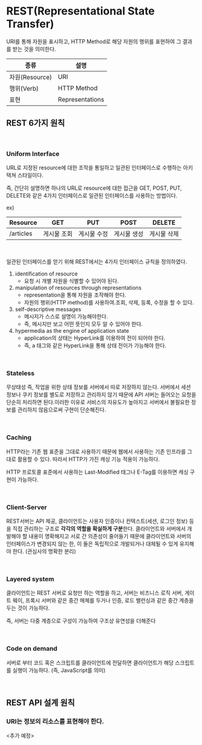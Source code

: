 # REST(Representational State Transfer)

URI를 통해 자원을 표시하고, HTTP Method로 해당 자원의 행위를 표현하여 그 결과를 받는 것을 의미한다.

| 종류 | 설명 |
| --- | --- |
| 자원(Resource) | URI |
| 행위(Verb) | HTTP Method |
| 표현 | Representations |


## REST 6가지 원칙

<br/>

### Uniform Interface

URL로 지정된 resource에 대한 조작을 통일하고 일관된 인터페이스로 수행하는 아키텍쳐 스타일이다. 

즉, 간단히 설명하면 하나의 URL로 resource에 대한 접근을 GET, POST, PUT, DELETE와 같은 4가지 인터페이스로 일관된 인터페이스를 사용하는 방법이다.

ex)

| Resource | GET | PUT | POST | DELETE |
| --- | --- | --- | --- | --- |
| /articles | 게시물 조회 | 게시물 수정 | 게시물 생성 | 게시물 삭제 |

<br/>


일관된 인터페이스를 얻기 위해 REST에서는 4가지 인터페이스 규칙을 정의하였다.

1. identification of resource
    - 요청 시 개별 자원을 식별할 수 있어야 된다.
2. manipulation of resources through representations
    - representation을 통해 자원을 조작해야 한다.
    - 자원의 행위(HTTP method)를 사용하여.조회, 삭제, 등록, 수정을 할 수 있다.
3.  self-descriptive messages 
    - 메시지가 스스로 설명이 가능해야한다.
    - 즉, 메시지만 보고 어떤 뜻인지 모두 알 수 있어야 한다.
4. hypermedia as the engine of application state
    - application의 상태는 HyperLink를 이용하여 전이 되어야 한다.
    - 즉, a 태그와 같은 HyperLink을 통해 상태 전이가 가능해야 한다.


<br/>

### Stateless

무상태성 즉, 작업을 위한 상태 정보를 서버에서 따로 저장하지 않는다. 서버에서 세션 정보나 쿠키 정보를 별도로 저장하고 관리하지 않기 때문에 API 서버는 들어오는 요청을 단순히 처리하면 된다.이러한 이유로 서비스의 자유도가 높아지고 서버에서 불필요한 정보를 관리하지 않음으로써 구현이 단순해진다.

<br/>

### Caching

HTTP라는 기존 웹 표준을 그대로 사용하기 때문에 웹에서 사용하는 기존 인프라를 그대로 활용할 수 있다. 따라서 HTTP가 가진 캐싱 기능 적용이 가능하다.

HTTP 프로토콜 표준에서 사용하는 Last-Modified 태그나 E-Tag를 이용하면 캐싱 구현이 가능하다.

<br/>

### Client-Server

REST서버는 API 제공, 클라이언트는 사용자 인증이나 컨텍스트(세션, 로그인 정보) 등을 직접 관리하는 구조로 **각각의 역할을 확실하게 구분**한다.
클라이언트와 서버에서 개발해야 할 내용이 명확해지고 서로 간 의존성이 줄어들기 때문에 클라이언트와 서버의 인터페이스가 변경되지 않는 한, 이 둘은 독립적으로 개발되거나 대체될 수 있게 유지해야 한다. (관심사의 명확한 분리)

<br/>

### Layered system

클라이언트는 REST 서버로 요청만 하는 역할을 하고, 서버는 비즈니스 로직 서버, 게이트 웨이, 프록시 서버와 같은 중간 매체를 두거나 인증, 로드 밸런싱과 같은 중간 계층을 두는 것이 가능하다.

즉, 서버는 다중 계층으로 구성이 가능하여 구조상 유연성을 더해준다

<br/>

### Code on demand

서버로 부터 코드 혹은 스크립트를 클라이언트에 전달하면 클라이언트가 해당 스크립트를 실행이 가능하다. (즉, JavaScript를 의미)

<br/>


## REST API 설계 원칙

### URI는 정보의 리소스를 표현해야 한다.

<추가 예정>


